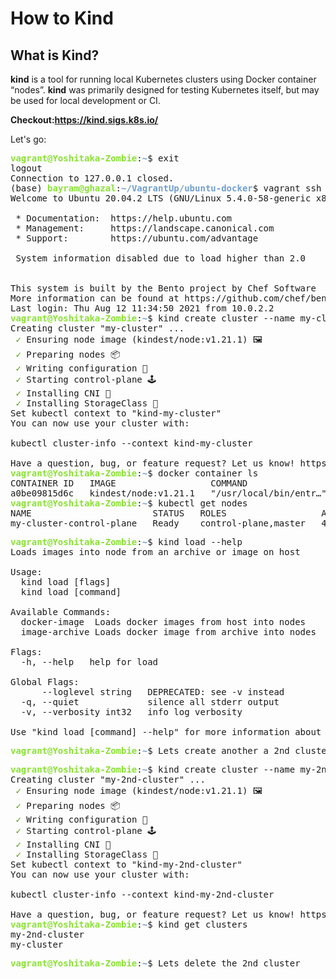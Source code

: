 # How to Kind

## What is Kind?

**kind** is a tool for running local Kubernetes clusters using Docker container “nodes”.
**kind** was primarily designed for testing Kubernetes itself, but may be used for local development or CI.

**Checkout:https://kind.sigs.k8s.io/**

Let's go:

<pre><font color="#8AE234"><b>vagrant@Yoshitaka-Zombie</b></font>:<font color="#729FCF"><b>~</b></font>$ exit
logout
Connection to 127.0.0.1 closed.
(base) <font color="#8AE234"><b>bayram@ghazal</b></font>:<font color="#729FCF"><b>~/VagrantUp/ubuntu-docker</b></font>$ vagrant ssh
Welcome to Ubuntu 20.04.2 LTS (GNU/Linux 5.4.0-58-generic x86_64)

 * Documentation:  https://help.ubuntu.com
 * Management:     https://landscape.canonical.com
 * Support:        https://ubuntu.com/advantage

 System information disabled due to load higher than 2.0


This system is built by the Bento project by Chef Software
More information can be found at https://github.com/chef/bento
Last login: Thu Aug 12 11:34:50 2021 from 10.0.2.2
<font color="#8AE234"><b>vagrant@Yoshitaka-Zombie</b></font>:<font color="#729FCF"><b>~</b></font>$ kind create cluster --name my-cluster
Creating cluster &quot;my-cluster&quot; ...
 <font color="#4E9A06">✓</font> Ensuring node image (kindest/node:v1.21.1) 🖼
 <font color="#4E9A06">✓</font> Preparing nodes 📦  
 <font color="#4E9A06">✓</font> Writing configuration 📜 
 <font color="#4E9A06">✓</font> Starting control-plane 🕹️ 
 <font color="#4E9A06">✓</font> Installing CNI 🔌 
 <font color="#4E9A06">✓</font> Installing StorageClass 💾 
Set kubectl context to &quot;kind-my-cluster&quot;
You can now use your cluster with:

kubectl cluster-info --context kind-my-cluster

Have a question, bug, or feature request? Let us know! https://kind.sigs.k8s.io/#community 🙂
<font color="#8AE234"><b>vagrant@Yoshitaka-Zombie</b></font>:<font color="#729FCF"><b>~</b></font>$ docker container ls
CONTAINER ID   IMAGE                  COMMAND                  CREATED              STATUS              PORTS                       NAMES
a0be09815d6c   kindest/node:v1.21.1   &quot;/usr/local/bin/entr…&quot;   About a minute ago   Up About a minute   127.0.0.1:41563-&gt;6443/tcp   my-cluster-control-plane
<font color="#8AE234"><b>vagrant@Yoshitaka-Zombie</b></font>:<font color="#729FCF"><b>~</b></font>$ kubectl get nodes
NAME                       STATUS   ROLES                  AGE   VERSION
my-cluster-control-plane   Ready    control-plane,master   47s   v1.21.1
</pre>

<pre><font color="#8AE234"><b>vagrant@Yoshitaka-Zombie</b></font>:<font color="#729FCF"><b>~</b></font>$ kind load --help
Loads images into node from an archive or image on host

Usage:
  kind load [flags]
  kind load [command]

Available Commands:
  docker-image  Loads docker images from host into nodes
  image-archive Loads docker image from archive into nodes

Flags:
  -h, --help   help for load

Global Flags:
      --loglevel string   DEPRECATED: see -v instead
  -q, --quiet             silence all stderr output
  -v, --verbosity int32   info log verbosity

Use &quot;kind load [command] --help&quot; for more information about a command.
</pre>

<pre><font color="#8AE234"><b>vagrant@Yoshitaka-Zombie</b></font>:<font color="#729FCF"><b>~</b></font>$ Lets create another a 2nd cluster locally</pre>

<pre><font color="#8AE234"><b>vagrant@Yoshitaka-Zombie</b></font>:<font color="#729FCF"><b>~</b></font>$ kind create cluster --name my-2nd-cluster
Creating cluster &quot;my-2nd-cluster&quot; ...
 <font color="#4E9A06">✓</font> Ensuring node image (kindest/node:v1.21.1) 🖼
 <font color="#4E9A06">✓</font> Preparing nodes 📦  
 <font color="#4E9A06">✓</font> Writing configuration 📜 
 <font color="#4E9A06">✓</font> Starting control-plane 🕹️ 
 <font color="#4E9A06">✓</font> Installing CNI 🔌 
 <font color="#4E9A06">✓</font> Installing StorageClass 💾 
Set kubectl context to &quot;kind-my-2nd-cluster&quot;
You can now use your cluster with:

kubectl cluster-info --context kind-my-2nd-cluster

Have a question, bug, or feature request? Let us know! https://kind.sigs.k8s.io/#community 🙂
<font color="#8AE234"><b>vagrant@Yoshitaka-Zombie</b></font>:<font color="#729FCF"><b>~</b></font>$ kind get clusters
my-2nd-cluster
my-cluster
</pre>


<pre><font color="#8AE234"><b>vagrant@Yoshitaka-Zombie</b></font>:<font color="#729FCF"><b>~</b></font>$ Lets delete the 2nd cluster</pre>
